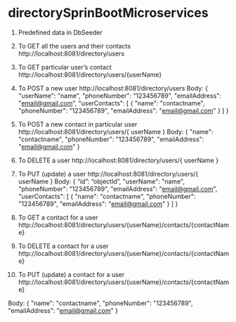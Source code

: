 # directorySprinBootMicroservices


1.	Predefined data in DbSeeder
2.	To GET all the users and their contacts 
	http://localhost:8081/directory/users
3.	To GET particular user’s contact
http://localhost:8081/directory/users/{userName}
4.	To POST a new user 
http://localhost:8081/directory/users
Body: {
"userName": "name",
    "phoneNumber": "123456789",
    "emailAddress": "email@gmail.com",
    "userContacts": [
        {
            "name": "contactname",
            "phoneNumber": "123456789",
            "emailAddress": "email@gmail.com"
        } ]	
}
5.	To POST a new contact in particular user
http://localhost:8081/directory/users/{ userName }
Body: 
        {
            "name": "contactname",
            "phoneNumber": "123456789",
            "emailAddress": "email@gmail.com"
        }

6.	To DELETE a user
http://localhost:8081/directory/users/{ userName }
7.	To PUT (update) a user
http://localhost:8081/directory/users/{ userName }
Body: {
“id”: “objectId”,
"userName": "name",
    "phoneNumber": "123456789",
    "emailAddress": "email@gmail.com",
    "userContacts": [
        {
            "name": "contactname",
            "phoneNumber": "123456789",
            "emailAddress": "email@gmail.com"
        } ]
}


8.	To GET a contact for a user
http://localhost:8081/directory/users/{userName}/contacts/{contactName}
9.	To DELETE a contact for a user
http://localhost:8081/directory/users/{userName}/contacts/{contactName}
10.	To PUT (update) a contact for a user
http://localhost:8081/directory/users/{userName}/contacts/{contactName}

Body: {
            "name": "contactname",
            "phoneNumber": "123456789",
            "emailAddress": "email@gmail.com"
        }
